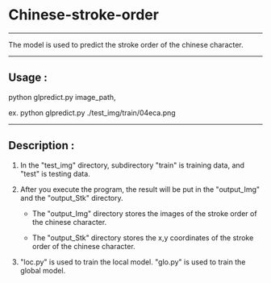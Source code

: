 # Chinese-stroke-order

---

The model is used to predict the stroke order of the chinese character.

---

## Usage : 

python glpredict.py image_path,

ex. python glpredict.py ./test_img/train/04eca.png

---

## Description : 

1. In the "test_img" directory, subdirectory "train" is training data, and "test" is testing data.

2. After you execute the program, 
the result will be put in the "output_Img" and the "output_Stk" directory.

   - The "output_Img" directory stores the images of the stroke order of the chinese character.
   
   - The "output_Stk" directory stores the x,y coordinates of the stroke order of the chinese character.

3. "loc.py" is used to train the local model.
   "glo.py" is used to train the global model.
   
